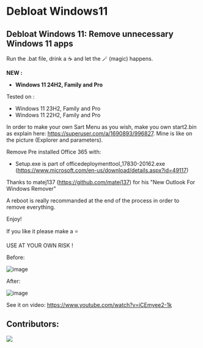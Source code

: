 # Debloat Windows11
## Debloat Windows 11: Remove unnecessary Windows 11 apps

Run the .bat file, drink a ☕ and let the :magic_wand: (magic) happens. 

**NEW :**
- **Windows 11 24H2, Family and Pro**

Tested on :
- Windows 11 23H2, Family and Pro
- Windows 11 22H2, Family and Pro

In order to make your own Sart Menu as you wish, make you own start2.bin as explain here: https://superuser.com/a/1690893/996827. Mine is like on the picture (Explorer and parameters).

Remove Pre installed Office 365 with:
- Setup.exe is part of officedeploymenttool_17830-20162.exe (https://www.microsoft.com/en-us/download/details.aspx?id=49117)

Thanks to matej137 (https://github.com/matej137) for his "New Outlook For Windows Remover"

A reboot is really recommanded at the end of the process in order to remove everything.

Enjoy!

If you like it please make a :star:

USE AT YOUR OWN RISK !

Before:

![image](https://github.com/cramaboule/Debloat_Windows11/assets/21193662/ae8b9872-cd9b-44c7-8a93-7345e6b4fbf0)



After:

![image](https://github.com/cramaboule/Debloat_Windows11/assets/21193662/457075f2-f66d-4b56-9b4c-37af7681545f)

See it on video:
https://www.youtube.com/watch?v=iCEmyee2-1k

## Contributors:

<a href="https://github.com/cramaboule/Debloat_Windows11/graphs/contributors">
  <img src="https://contrib.rocks/image?repo=cramaboule/Debloat_Windows11" />
</a>

